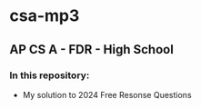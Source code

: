 # csa-mp3
## AP CS A - FDR - High School

### In this repository:
- My solution to 2024 Free Resonse Questions

